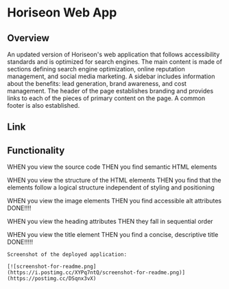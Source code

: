 # Horiseon Web App

## Overview
An updated version of Horiseon's web application that follows accessibility standards and is optimized for search engines. The main content is made of sections defining search engine optimization, online reputation management, and social media marketing. A sidebar includes information about the benefits: lead generation, brand awareness, and cost management. The header of the page establishes branding and provides links to each of the pieces of primary content on the page. A common footer is also established. 

## Link

## Functionality
WHEN you view the source code
THEN you find semantic HTML elements

WHEN you view the structure of the HTML elements
THEN you find that the elements follow a logical structure independent of styling and positioning

WHEN you view the image elements
THEN you find accessible alt attributes DONE!!!!

WHEN you view the heading attributes
THEN they fall in sequential order

WHEN you view the title element
THEN you find a concise, descriptive title DONE!!!!!
```
Screenshot of the deployed application: 

[![screenshot-for-readme.png](https://i.postimg.cc/XYPq7ntQ/screenshot-for-readme.png)](https://postimg.cc/DSqnx3vX)
